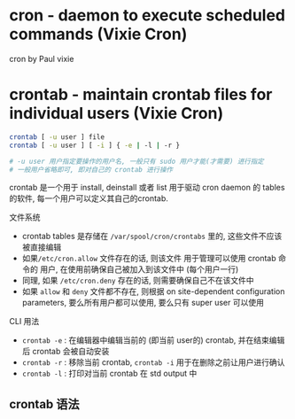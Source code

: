 # cron - daemon to execute scheduled commands (Vixie Cron)

cron by Paul vixie 



# crontab - maintain crontab files for individual users (Vixie Cron)


```sh
crontab [ -u user ] file
crontab [ -u user ] [ -i ] { -e | -l | -r }

# -u user 用户指定要操作的用户名, 一般只有 sudo 用户才能(才需要) 进行指定
# 一般用户省略即可, 即对自己的 crontab 进行操作  
```

crontab 是一个用于 install, deinstall 或者 list 用于驱动 cron daemon 的 tables 的软件, 每一个用户可以定义其自己的crontab.  


文件系统
* crontab tables 是存储在 `/var/spool/cron/crontabs` 里的, 这些文件不应该被直接编辑
* 如果`/etc/cron.allow` 文件存在的话, 则该文件 用于管理可以使用 crontab 命令的 用户, 在使用前确保自己被加入到该文件中 (每个用户一行)
* 同理, 如果 `/etc/cron.deny` 存在的话, 则需要确保自己不在该文件中
* 如果 `allow` 和 `deny` 文件都不存在, 则根据 on site-dependent configuration parameters, 要么所有用户都可以使用, 要么只有 super user 可以使用


CLI 用法
* `crontab -e`     : 在编辑器中编辑当前的 (即当前 user的)  crontab, 并在结束编辑后 crontab 会被自动安装
* `crontab -r`     : 移除当前 crontab, `crontab -i` 用于在删除之前让用户进行确认
* `crontab -l`     : 打印对当前 crontab 在 std output 中

## crontab 语法



